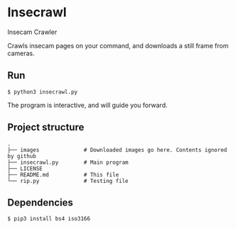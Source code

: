 # Insecrawl

Insecam Crawler

Crawls insecam pages on your command, and downloads a still frame from cameras.

## Run

```
$ python3 insecrawl.py
```

The program is interactive, and will guide you forward.

## Project structure

```
.
├── images              # Downloaded images go here. Contents ignored by github
├── insecrawl.py        # Main program
├── LICENSE
├── README.md           # This file
└── rip.py              # Testing file
```

## Dependencies

```
$ pip3 install bs4 iso3166
```
